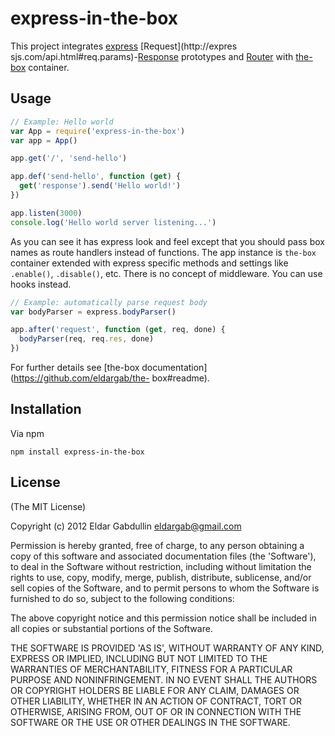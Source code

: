 # express-in-the-box

This project integrates [express](http://expressjs.com/) [Request](http://expres
sjs.com/api.html#req.params)-[Response](http://expressjs.com/api.html#res.status
) prototypes and [Router](http://expressjs.com/api.html#app.VERB) with [the-
box](https://github.com/eldargab/the-box) container.

## Usage

``` javascript
// Example: Hello world
var App = require('express-in-the-box')
var app = App()

app.get('/', 'send-hello')

app.def('send-hello', function (get) {
  get('response').send('Hello world!')
})

app.listen(3000)
console.log('Hello world server listening...')
```

As you can see it has express look and feel except that you should pass box
names as route handlers instead of functions. The app instance is `the-box`
container extended with express specific methods and settings like `.enable()`,
`.disable()`, etc. There is no concept of middleware. You can use hooks instead.

``` javascript
// Example: automatically parse request body
var bodyParser = express.bodyParser()

app.after('request', function (get, req, done) {
  bodyParser(req, req.res, done)
})
```

For further details see [the-box documentation](https://github.com/eldargab/the-
box#readme).

## Installation

Via npm

```
npm install express-in-the-box
```

## License

(The MIT License)

Copyright (c) 2012 Eldar Gabdullin eldargab@gmail.com

Permission is hereby granted, free of charge, to any person obtaining a copy of
this software and associated documentation files (the 'Software'), to deal in
the Software without restriction, including without limitation the rights to
use, copy, modify, merge, publish, distribute, sublicense, and/or sell copies of
the Software, and to permit persons to whom the Software is furnished to do so,
subject to the following conditions:

The above copyright notice and this permission notice shall be included in all
copies or substantial portions of the Software.

THE SOFTWARE IS PROVIDED 'AS IS', WITHOUT WARRANTY OF ANY KIND, EXPRESS OR
IMPLIED, INCLUDING BUT NOT LIMITED TO THE WARRANTIES OF MERCHANTABILITY, FITNESS
FOR A PARTICULAR PURPOSE AND NONINFRINGEMENT. IN NO EVENT SHALL THE AUTHORS OR
COPYRIGHT HOLDERS BE LIABLE FOR ANY CLAIM, DAMAGES OR OTHER LIABILITY, WHETHER
IN AN ACTION OF CONTRACT, TORT OR OTHERWISE, ARISING FROM, OUT OF OR IN
CONNECTION WITH THE SOFTWARE OR THE USE OR OTHER DEALINGS IN THE SOFTWARE.
